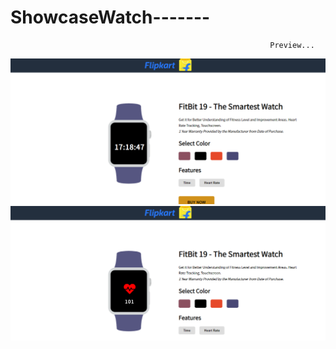 # ShowcaseWatch-------

                                                              Preview...

![Screenshot (101)](https://raw.githubusercontent.com/sonu3323/ShowcaseWatch-/master/Images/screenshot-127.0.0.1_5500-2019.09.15-17_18_47.png)
![Screenshot (101)](https://raw.githubusercontent.com/sonu3323/ShowcaseWatch-/master/Images/screenshot-127.0.0.1_5500-2019.09.15-17_19_26.png)
